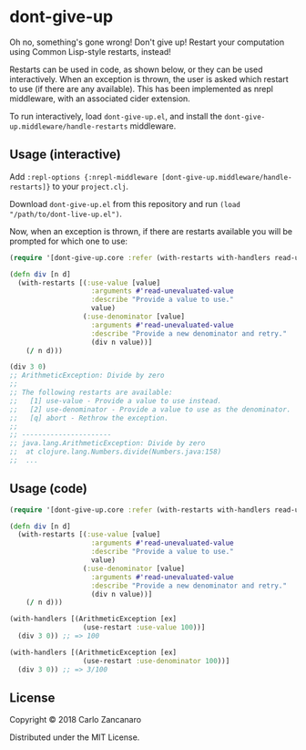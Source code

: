 # dont-give-up

Oh no, something's gone wrong! Don't give up! Restart your computation using Common Lisp-style restarts, instead!

Restarts can be used in code, as shown below, or they can be used interactively. When an exception is thrown, the user is asked which restart to use (if there are any available). This has been implemented as nrepl middleware, with an associated cider extension.

To run interactively, load `dont-give-up.el`, and install the `dont-give-up.middleware/handle-restarts` middleware.

## Usage (interactive)

Add `:repl-options {:nrepl-middleware [dont-give-up.middleware/handle-restarts]}` to your `project.clj`.

Download `dont-give-up.el` from this repository and run `(load "/path/to/dont-live-up.el")`.

Now, when an exception is thrown, if there are restarts available you will be prompted for which one to use:

```clojure
(require '[dont-give-up.core :refer (with-restarts with-handlers read-unevaluated-value use-restart)])

(defn div [n d]
  (with-restarts [(:use-value [value]
                    :arguments #'read-unevaluated-value
                    :describe "Provide a value to use."
                    value)
                  (:use-denominator [value]
                    :arguments #'read-unevaluated-value
                    :describe "Provide a new denominator and retry."
                    (div n value))]
    (/ n d)))

(div 3 0)
;; ArithmeticException: Divide by zero
;; 
;; The following restarts are available:
;;   [1] use-value - Provide a value to use instead.
;;   [2] use-denominator - Provide a value to use as the denominator.
;;   [q] abort - Rethrow the exception.
;; 
;; ----------------------
;; java.lang.ArithmeticException: Divide by zero
;; 	at clojure.lang.Numbers.divide(Numbers.java:158)
;;  ...
```


## Usage (code)

```clojure
(require '[dont-give-up.core :refer (with-restarts with-handlers read-unevaluated-value use-restart)])

(defn div [n d]
  (with-restarts [(:use-value [value]
                    :arguments #'read-unevaluated-value
                    :describe "Provide a value to use."
                    value)
                  (:use-denominator [value]
                    :arguments #'read-unevaluated-value
                    :describe "Provide a new denominator and retry."
                    (div n value))]
    (/ n d)))

(with-handlers [(ArithmeticException [ex]
                  (use-restart :use-value 100))]
  (div 3 0)) ;; => 100

(with-handlers [(ArithmeticException [ex]
                  (use-restart :use-denominator 100))]
  (div 3 0)) ;; => 3/100
```

## License

Copyright © 2018 Carlo Zancanaro

Distributed under the MIT License.
